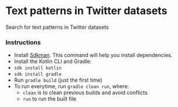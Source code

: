 # Text patterns in Twitter datasets

Search for text patterns in Twitter datasets


### Instructions

* Install [Sdkman](http://sdkman.io/). This command will help you install dependencies.
* Install the Kotlin CLI and Gradle:
 * `sdk install kotlin`
 * `sdk install gradle`
* Run `gradle build` (just the first time)
* To run everytime, run `gradle clean run`, where:
  * `clean` is to clean previous builds and avoid conflicts
  * `run` to run the built file
